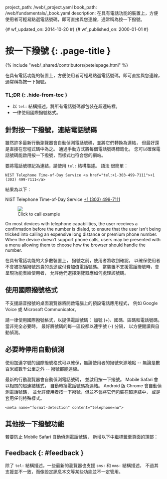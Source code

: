project_path: /web/_project.yaml book_path: /web/fundamentals/_book.yaml description: 在具有電話功能的裝置上，方便使用者可輕易點選電話號碼，即可直接與您連線，通常稱為按一下撥號。

{# wf_updated_on: 2014-10-20 #} {# wf_published_on: 2000-01-01 #}

# 按一下撥號 {: .page-title }

{% include "web/_shared/contributors/petelepage.html" %}

在具有電話功能的裝置上，方便使用者可輕易點選電話號碼，即可直接與您連線，通常稱為按一下撥號。

### TL;DR {: .hide-from-toc }

* 以 `tel:` 結構描述，將所有電話號碼都包裝在超連結裡。
* 一律使用國際撥號格式。

## 針對按一下撥號，連結電話號碼

雖然許多最新行動瀏覽器會自動偵測電話號碼，並將它們轉換為連結， 但最好還是直接在您程式碼中為之。 通過手動方式將每個電話號碼標籤化， 您可以確保電話號碼能啟用按一下撥號，而樣式也符合您的網站。

要將電話號標記為連結，請使用 `tel:` 結構描述。 語法 很簡單：

    NIST Telephone Time-of-Day Service <a href="tel:+1-303-499-7111">+1 (303) 499-7111</a>
    

結果為以下：

NIST Telephone Time-of-Day Service [+1 (303) 499-7111](tel:+1-303-499-7111)

<div class="attempt-right">
  <figure>
    <img src="images/click-to-call_framed.jpg" >
    <figcaption>Click to call example</figcaption>
  </figure>
</div>

On most devices with telephone capabilities, the user receives a confirmation before the number is dialed, to ensure that the user isn't being tricked into calling an expensive long distance or premium phone number. When the device doesn’t support phone calls, users may be presented with a menu allowing them to choose how the browser should handle the number.

在具有電話功能的大多數裝置上， 撥號之前，使用者將收到確認， 以確保使用者不會被拐騙撥號昂貴的長途或付費加值電話號碼。 當裝置不支援電話撥號時，會呈現功能表給使用者， 允許他們選擇瀏覽器應如何處理該號碼。

## 使用國際撥號格式

不支援語音撥號的桌面瀏覽器將開啟電腦上的預設電話應用程式， 例如 Google Voice 或 Microsoft Communicator。

請一律使用國際撥號格式，以提供電話號碼： 加號 (+)、國碼、區碼和電話號碼。 當非完全必要時， 最好將號碼的每一區段都以連字號 (-) 分隔， 以方便閱讀與自動偵測。

## 必要時停用自動偵測

使用加連字號的國際撥號格式可以確保，無論使用者的撥號來源地點 -- 無論是數百米或數千公里之外 -- 撥號都能連線。

最新的行動瀏覽器會自動偵測電話號碼， 並啟用按一下撥號。 Mobile Safari 會以相關的超連結樣式， 自動轉換電話號碼為連結。 Android 版 Chrome 會自動偵測電話號碼， 並允許使用者按一下撥號，但並不會將它們包裝在超連結中， 或是套用任何特殊樣式。

    <meta name="format-detection" content="telephone=no">
    

## 其他按一下撥號功能

若要防止 Mobile Safari 自動偵測電話號碼， 新增以下中繼標籤至頁面的頂部：

## Feedback {: #feedback }

除了 `tel:` 結構描述，一些最新的瀏覽器也支援 `sms:` 和 `mms:` 結構描述， 不過其支援並不一致，而像設定訊息本文等某些功能並不一定管用。